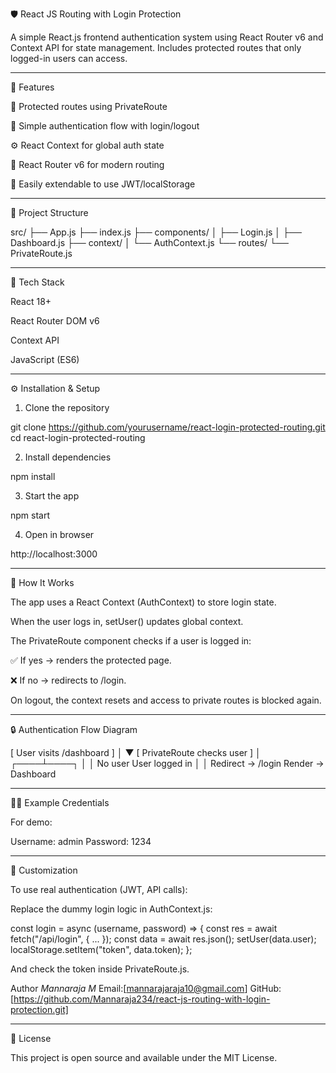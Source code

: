 🛡️ React JS Routing with Login Protection

A simple React.js frontend authentication system using React Router v6 and Context API for state management.
Includes protected routes that only logged-in users can access.


---

🚀 Features

🔐 Protected routes using PrivateRoute

🔑 Simple authentication flow with login/logout

⚙️ React Context for global auth state

🧭 React Router v6 for modern routing

🧠 Easily extendable to use JWT/localStorage



---

📁 Project Structure

src/
 ├── App.js
 ├── index.js
 ├── components/
 │    ├── Login.js
 │    ├── Dashboard.js
 ├── context/
 │    └── AuthContext.js
 └── routes/
      └── PrivateRoute.js


---

🧰 Tech Stack

React 18+

React Router DOM v6

Context API

JavaScript (ES6)



---

⚙️ Installation & Setup

1. Clone the repository

git clone https://github.com/yourusername/react-login-protected-routing.git
cd react-login-protected-routing


2. Install dependencies

npm install


3. Start the app

npm start


4. Open in browser

http://localhost:3000




---

🧠 How It Works

The app uses a React Context (AuthContext) to store login state.

When the user logs in, setUser() updates global context.

The PrivateRoute component checks if a user is logged in:

✅ If yes → renders the protected page.

❌ If no → redirects to /login.


On logout, the context resets and access to private routes is blocked again.



---

🔒 Authentication Flow Diagram

[ User visits /dashboard ]
        │
        ▼
  [ PrivateRoute checks user ]
        │
   ┌────┴────┐
   │          │
No user   User logged in
   │          │
Redirect → /login   Render → Dashboard


---

🧑‍💻 Example Credentials

For demo:

Username: admin
Password: 1234


---

🔧 Customization

To use real authentication (JWT, API calls):

Replace the dummy login logic in AuthContext.js:

const login = async (username, password) => {
  const res = await fetch("/api/login", { ... });
  const data = await res.json();
  setUser(data.user);
  localStorage.setItem("token", data.token);
};

And check the token inside PrivateRoute.js.

Author 
*Mannaraja M*
Email:[mannarajaraja10@gmail.com]
GitHub:[https://github.com/Mannaraja234/react-js-routing-with-login-protection.git]


---

📜 License

This project is open source and available under the MIT License.

